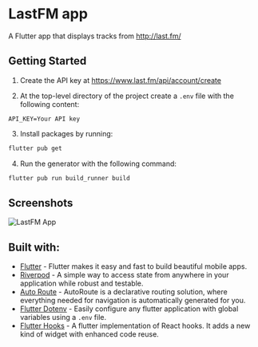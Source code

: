 # LastFM app

A Flutter app that displays tracks from http://last.fm/

## Getting Started

1. Create the API key at https://www.last.fm/api/account/create

2. At the top-level directory of the project create a `.env` file with the following content:
```
API_KEY=Your API key
```

3. Install packages by running:
```sh
flutter pub get
```

4. Run the generator with the following command:
```sh
flutter pub run build_runner build
```

## Screenshots
![LastFM App](/screenshots/last-fm.gif "LastFM app")

## Built with:
* [Flutter](https://flutter.dev/) - Flutter makes it easy and fast to build beautiful mobile apps.
* [Riverpod](https://pub.dev/packages/riverpod) - A simple way to access state from anywhere in your application while robust and testable.
* [Auto Route](https://pub.dev/packages/auto_route) - AutoRoute is a declarative routing solution, where everything needed for navigation is automatically generated for you.
* [Flutter Dotenv](https://pub.dev/packages/flutter_dotenv) - Easily configure any flutter application with global variables using a `.env` file.
* [Flutter Hooks](https://pub.dev/packages/flutter_dotenv) - A flutter implementation of React hooks. It adds a new kind of widget with enhanced code reuse.
